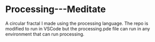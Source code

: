 # Processing---Meditate
A circular fractal I made using the processing language.
The repo is modified to run in VSCode but the processing.pde file can run in any environment that can run processing.
